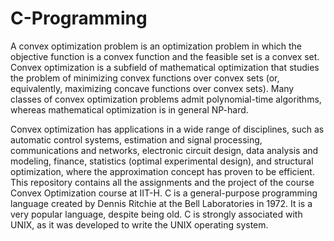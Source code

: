 # C-Programming
A convex optimization problem is an optimization problem in which the objective function is a convex function and the feasible set is a convex set. 
Convex optimization is a subfield of mathematical optimization that studies the problem of minimizing convex functions over convex sets (or, equivalently, maximizing concave functions over convex sets). Many classes of convex optimization problems admit polynomial-time algorithms, whereas mathematical optimization is in general NP-hard.

Convex optimization has applications in a wide range of disciplines, such as automatic control systems, estimation and signal processing, communications and networks, electronic circuit design, data analysis and modeling, finance, statistics (optimal experimental design), and structural optimization, where the approximation concept has proven to be efficient.
This repository contains all the assignments and the project of the course Convex Optimization course at IIT-H. 
C is a general-purpose programming language created by Dennis Ritchie at the Bell Laboratories in 1972. It is a very popular language, despite being old. C is strongly associated with UNIX, as it was developed to write the UNIX operating system.
